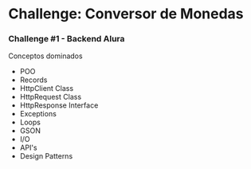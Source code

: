 # Challenge: Conversor de Monedas
<h3>Challenge #1 - Backend Alura <br> </h3>
Conceptos dominados 
<ul>
  <li>POO</li>
  <li>Records</li>
  <li>HttpClient Class</li>
  <li>HttpRequest Class</li>
  <li>HttpResponse Interface</li>
  <li>Exceptions</li>
  <li>Loops</li>
  <li>GSON</li>
  <li>I/O</li>
  <li>API's</li>
  <li>Design Patterns</li>
</ul>
